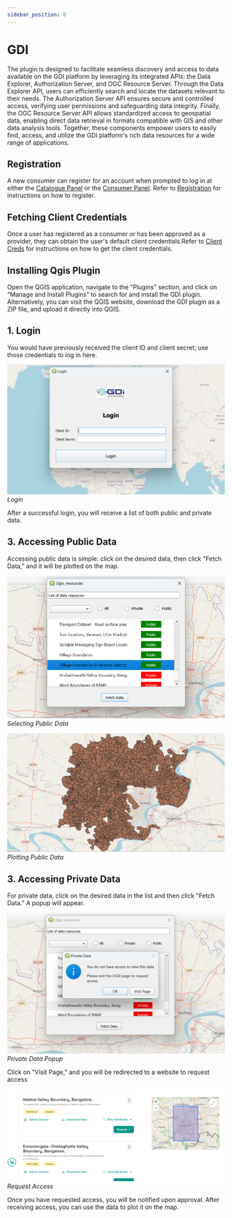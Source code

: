 ```yaml
---
sidebar_position: 0
---
```


# GDI

The plugin is designed to facilitate seamless discovery and access to data available on the GDI platform by leveraging its integrated APIs: the Data Explorer, Authorization Server, and OGC Resource Server. Through the Data Explorer API, users can efficiently search and locate the datasets relevant to their needs. The Authorization Server API ensures secure and controlled access, verifying user permissions and safeguarding data integrity. Finally, the OGC Resource Server API allows standardized access to geospatial data, enabling direct data retrieval in formats compatible with GIS and other data analysis tools. Together, these components empower users to easily find, access, and utilize the GDI platform's rich data resources for a wide range of applications.

## Registration

A new consumer can register for an account when prompted to log in at either the [Catalogue Panel](https://catalogue.gsx.org.in) or the [Consumer Panel](https://catalogue.gsx.org.in/consumer). Refer to [Registration](../registration.md) for instructions on how to register.

## Fetching Client Credentials

Once a user has registered as a consumer or has been approved as a provider, they can obtain the user's default client credentials.Refer to [Client Creds](../client-credentials.md) for instructions on how to get the client credentials.

## Installing Qgis Plugin

Open the QGIS application, navigate to the "Plugins" section, and click on "Manage and Install Plugins" to search for and install the GDI plugin. Alternatively, you can visit the QGIS website, download the GDI plugin as a ZIP file, and upload it directly into QGIS.

## 1. Login

You would have previously received the client ID and client secret; use those credentials to log in here.

![Login](../../resources/auth/GDI_plugin/Login.png)<br/> *Login*

After a successful login, you will receive a list of both public and private data.

## 3. Accessing Public Data

Accessing public data is simple: click on the desired data, then click "Fetch Data," and it will be plotted on the map.

![Selecting Public Data](../../resources/auth/GDI_plugin/Public-data-select.png)<br/> *Selecting Public Data*

![Plotting Public Data](../../resources/auth/GDI_plugin/Public-data-plot.png)<br/> *Plotting Public Data*

## 3. Accessing Private Data

For private data, click on the desired data in the list and then click "Fetch Data." A popup will appear.

![Private Data Popup](../../resources/auth/GDI_plugin/Private-data-popup.png)<br/> *Private Data Popup*

Click on "Visit Page," and you will be redirected to a website to request access

![Request Access](../../resources/auth/GDI_plugin/Redirect2.png)<br/> *Request Access*

Once you have requested access, you will be notified upon approval. After receiving access, you can use the data to plot it on the map.